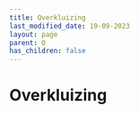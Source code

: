 ```yaml
---
title: Overkluizing
last_modified_date: 19-09-2023
layout: page
parent: O
has_children: false
---
```


Overkluizing
============

